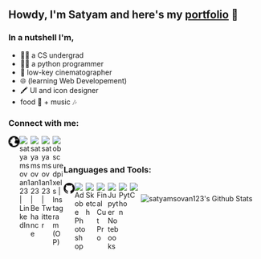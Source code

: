## Howdy, I'm Satyam and here's my [portfolio][website] 👋

### In a nutshell I'm,
- 👨‍🎓 a CS undergrad
- 👨‍💻 a python programmer
- 📸 low-key cinematographer
- 🌐 (learning Web Developement)
- 🖍️ UI and icon designer 
- food 🍔 + music 🎶

### Connect with me:
<!-- Social Accounts -->
[<img align="left" alt="satyamsovan123 | Adobe Portfolio" width="22px" src="https://raw.githubusercontent.com/iconic/open-iconic/master/svg/globe.svg" />][website]
[<img align="left" alt="satyamsovan123 | LinkedIn" width="22px" src="https://cdn.jsdelivr.net/npm/simple-icons@v3/icons/linkedin.svg" />][linkedin]
[<img align="left" alt="satyamsovan123 | Behance" width="22px" src="https://cdn.jsdelivr.net/npm/simple-icons@v3/icons/behance.svg" />][behance]
[<img align="left" alt="satyamsovan123 | Twitter" width="22px" src="https://cdn.jsdelivr.net/npm/simple-icons@v3/icons/twitter.svg" />][twitter]
[<img align="left" alt="obscuredpixels | Instagram (OP)" width="22px" src="https://cdn.jsdelivr.net/npm/simple-icons@v3/icons/instagram.svg"/>][instagram]
<br />
<br />

### Languages and Tools:
<a href="#">
<img align="left" title="GitHub" width="22px" src="https://raw.githubusercontent.com/github/explore/78df643247d429f6cc873026c0622819ad797942/topics/github/github.png" "GitHub" />
</a>
<a href="#">
<img align="left" title="Adobe Photoshop" width="22px" src="https://upload.wikimedia.org/wikipedia/commons/a/af/Adobe_Photoshop_CC_icon.svg" />
</a>
<a href="#">
<img align="left" title="Sketch" width="22px" src="https://upload.wikimedia.org/wikipedia/commons/5/59/Sketch_Logo.svg" />
</a> 
<a href="#">
<img align="left" title="Final Cut Pro" width="22px" src="https://upload.wikimedia.org/wikipedia/en/9/9f/2015_Final_Cut_Pro_Logo.png" />
</a>
<a href="#">
<img align="left" title="Jupyter Notebooks" width="22px" src="https://upload.wikimedia.org/wikipedia/commons/thumb/3/38/Jupyter_logo.svg/414px-Jupyter_logo.svg.png" />
</a>
<a href="#">
<img align="left" title="Python" width="22px" src="https://img.icons8.com/color/96/000000/python.png" />
</a>
<a href="#">
<img align="left" title="C" width="22px" src="https://upload.wikimedia.org/wikipedia/commons/thumb/3/35/The_C_Programming_Language_logo.svg/564px-The_C_Programming_Language_logo.svg.png" />
</a>
<!-- Xcode deprecated
<a href="#">
<img align="left" alt="Xcode" width="22px" src="https://upload.wikimedia.org/wikipedia/commons/thumb/1/1e/Xcode_Icon.png/600px-Xcode_Icon.png" />
</a>
-->

<br />

<img align="middle" alt="satyamsovan123's Github Stats" src="https://github-readme-stats.vercel.app/api?username=satyamsovan123&show_icons=true&hide_border=true" />

<br />


[website]: http://satyamsovan123.myportfolio.com "Portfolio"
[twitter]: https://twitter.com/satyamsovan123 "Twitter"
[youtube]: https://youtube.com/obscuredpixels "YouTube"
[instagram]: https://instagram.com/obscuredpixels "Instagram"
[linkedin]: https://linkedin.com/in/satyamsovan123 "LinkedIn"
[behance]: https://behance.net/satyamsovan123 "Bēhance"
